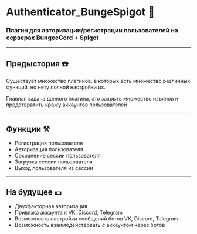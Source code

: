 # Authenticator_BungeSpigot 🚪
### Плагин для авторизации/регистрации пользователей на серверах BungeeCord + Spigot

---

## Предыстория ☎️
<p>Существует множество плагинов, в которых есть множество различных функций, но нету полной настройки их.</p>
<p>Главная задача данного плагина, это закрыть множество изъянов и предотвратить кражу аккаунтов пользователей</p>

---

## Функции ⚒

<ul>
  <li>Регистрация пользователя</li>
  <li>Авторизация пользователя</li>
  <li>Сохранение сессии пользователя</li>
  <li>Загрузка сессии пользователя</li>
  <li>Выход пользователя из сессии</li>
</ul>

---

## На будущее 💵

<ul>
  <li>Двухфакторная авторизация</li>
  <li>Привязка аккаунта к VK, Discord, Telegram</li>
  <li>Возможность настройки сообщений ботов VK, Discord, Telegram</li>
  <li>Возможность взаимодействовать с аккаунтом через ботов</li>
</ul>
